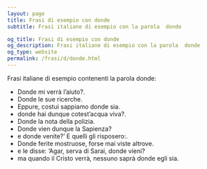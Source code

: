 ```yaml
---
layout: page
title: Frasi di esempio con donde 
subtitle: Frasi italiane di esempio con la parola  donde

og_title: Frasi di esempio con donde 
og_description: Frasi italiane di esempio con la parola  donde
og_type: website
permalink: /frasi/d/donde.html
---
```


Frasi italiane di esempio contenenti la parola donde:


- Donde mi verrà l’aiuto?.
- Donde le sue ricerche.
- Eppure, costui sappiamo donde sia.
- donde hai dunque cotest’acqua viva?.
- Donde la nota della polizia.
- Donde vien dunque la Sapienza?
- e donde venite?’ E quelli gli risposero:.
- Donde ferite mostruose, forse mai viste altrove.
- e le disse: ‘Agar, serva di Sarai, donde vieni?
- ma quando il Cristo verrà, nessuno saprà donde egli sia.

